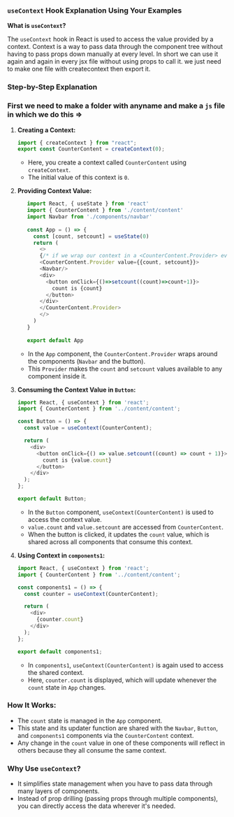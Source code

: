 ### `useContext` Hook Explanation Using Your Examples

**What is `useContext`?**

The `useContext` hook in React is used to access the value provided by a context. Context is a way to pass data through the component tree without having to pass props down manually at every level.
In short we can use it again and again in every jsx file without using props to call it. we just need to make one file with createcontext then export it.

### Step-by-Step Explanation
### First we need to make a folder with anyname and make a `js` file in which we do this =>
1. **Creating a Context:**
   ```javascript
   import { createContext } from "react";
   export const CounterContent = createContext(0);
   ```

   - Here, you create a context called `CounterContent` using `createContext`.
   - The initial value of this context is `0`.

2. **Providing Context Value:**
   ```javascript
      import React, { useState } from 'react'
      import { CounterContent } from './content/content'
      import Navbar from './components/navbar'
      
      const App = () => {
        const [count, setcount] = useState(0)
        return (
          <>
          {/* if we wrap our context in a <CounterContent.Provider> every context within will have the same context we need */}
          <CounterContent.Provider value={{count, setcount}}> 
          <Navbar/>
          <div>
            <button onClick={()=>setcount((count)=>count+1)}>
              count is {count}
            </button>
          </div>
          </CounterContent.Provider>
          </>
        )
      }
      
      export default App

   ```

   - In the `App` component, the `CounterContent.Provider` wraps around the components (`Navbar` and the button).
   - This `Provider` makes the `count` and `setcount` values available to any component inside it.

3. **Consuming the Context Value in `Button`:**
   ```javascript
   import React, { useContext } from 'react';
   import { CounterContent } from '../content/content';

   const Button = () => {
     const value = useContext(CounterContent);

     return (
       <div>
         <button onClick={() => value.setcount((count) => count + 1)}>
           count is {value.count}
         </button>
       </div>
     );
   };

   export default Button;
   ```

   - In the `Button` component, `useContext(CounterContent)` is used to access the context value.
   - `value.count` and `value.setcount` are accessed from `CounterContent`.
   - When the button is clicked, it updates the `count` value, which is shared across all components that consume this context.

4. **Using Context in `components1`:**
   ```javascript
   import React, { useContext } from 'react';
   import { CounterContent } from '../content/content';

   const components1 = () => {
     const counter = useContext(CounterContent);

     return (
       <div>
         {counter.count}
       </div>
     );
   };

   export default components1;
   ```

   - In `components1`, `useContext(CounterContent)` is again used to access the shared context.
   - Here, `counter.count` is displayed, which will update whenever the `count` state in `App` changes.

### How It Works:
- The `count` state is managed in the `App` component.
- This state and its updater function are shared with the `Navbar`, `Button`, and `components1` components via the `CounterContent` context.
- Any change in the `count` value in one of these components will reflect in others because they all consume the same context.

### Why Use `useContext`?
- It simplifies state management when you have to pass data through many layers of components.
- Instead of prop drilling (passing props through multiple components), you can directly access the data wherever it's needed.
